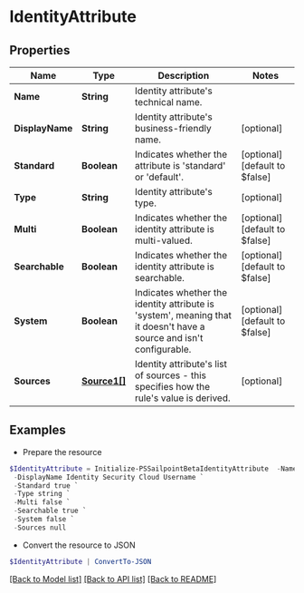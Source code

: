 # IdentityAttribute
## Properties

Name | Type | Description | Notes
------------ | ------------- | ------------- | -------------
**Name** | **String** | Identity attribute&#39;s technical name. | 
**DisplayName** | **String** | Identity attribute&#39;s business-friendly name. | [optional] 
**Standard** | **Boolean** | Indicates whether the attribute is &#39;standard&#39; or &#39;default&#39;. | [optional] [default to $false]
**Type** | **String** | Identity attribute&#39;s type. | [optional] 
**Multi** | **Boolean** | Indicates whether the identity attribute is multi-valued. | [optional] [default to $false]
**Searchable** | **Boolean** | Indicates whether the identity attribute is searchable. | [optional] [default to $false]
**System** | **Boolean** | Indicates whether the identity attribute is &#39;system&#39;, meaning that it doesn&#39;t have a source and isn&#39;t configurable. | [optional] [default to $false]
**Sources** | [**Source1[]**](Source1.md) | Identity attribute&#39;s list of sources - this specifies how the rule&#39;s value is derived. | [optional] 

## Examples

- Prepare the resource
```powershell
$IdentityAttribute = Initialize-PSSailpointBetaIdentityAttribute  -Name uid `
 -DisplayName Identity Security Cloud Username `
 -Standard true `
 -Type string `
 -Multi false `
 -Searchable true `
 -System false `
 -Sources null
```

- Convert the resource to JSON
```powershell
$IdentityAttribute | ConvertTo-JSON
```

[[Back to Model list]](../README.md#documentation-for-models) [[Back to API list]](../README.md#documentation-for-api-endpoints) [[Back to README]](../README.md)

